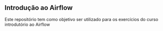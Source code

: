 ## Introdução ao Airflow
Este repositório tem como objetivo ser utilizado para os exercícios do curso introdutório ao Airflow 